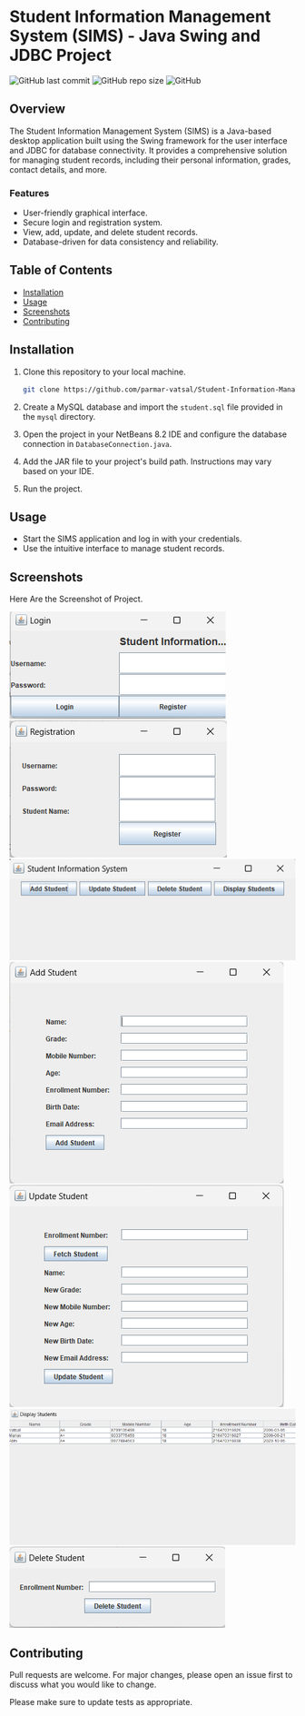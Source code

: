 # Student Information Management System (SIMS) - Java Swing and JDBC Project

![GitHub last commit](https://img.shields.io/github/last-commit/yourusername/SIMS)
![GitHub repo size](https://img.shields.io/github/repo-size/yourusername/SIMS)
![GitHub](https://img.shields.io/github/license/yourusername/SIMS)

## Overview
The Student Information Management System (SIMS) is a Java-based desktop application built using the Swing framework for the user interface and JDBC for database connectivity. It provides a comprehensive solution for managing student records, including their personal information, grades, contact details, and more.

### Features
- User-friendly graphical interface.
- Secure login and registration system.
- View, add, update, and delete student records.
- Database-driven for data consistency and reliability.

## Table of Contents
- [Installation](#installation)
- [Usage](#usage)
- [Screenshots](#screenshots)
- [Contributing](#contributing)

## Installation
1. Clone this repository to your local machine.
    ```sh
    git clone https://github.com/parmar-vatsal/Student-Information-Management-System.git
    ```
2. Create a MySQL database and import the `student.sql` file provided in the `mysql` directory.

3. Open the project in your NetBeans 8.2 IDE and configure the database connection in `DatabaseConnection.java`.

4. Add the JAR file to your project's build path. Instructions may vary based on your IDE.

5. Run the project.

## Usage
- Start the SIMS application and log in with your credentials.
- Use the intuitive interface to manage student records.

## Screenshots
Here Are the Screenshot of Project.


![Image Description](images/login_screen.png)
![Image Description](images/register_screen.png)
![Image Description](images/main_screen.png)
![Image Description](images/insert_detail_screen.png)
![Image Description](images/Update_detail_screen.png)
![Image Description](images/display_detail_screen.png)
![Image Description](images/delete_detail_screen.png)


## Contributing
Pull requests are welcome. For major changes, please open an issue first to discuss what you would like to change.

Please make sure to update tests as appropriate.
